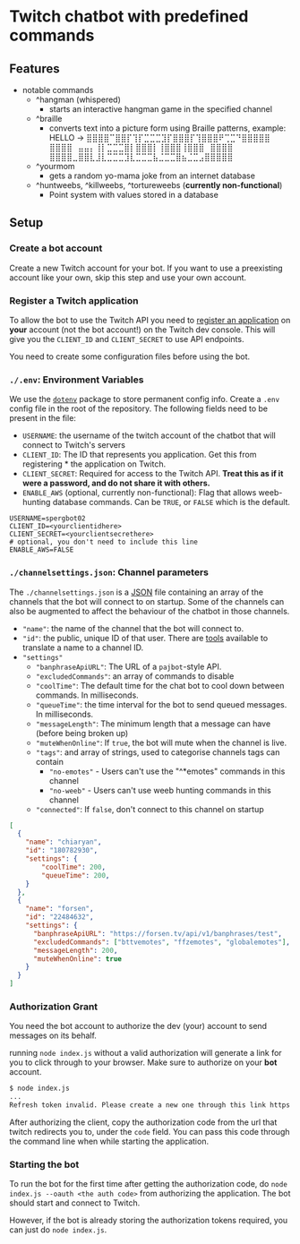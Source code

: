 # Twitch chatbot with predefined commands 

## Features

- notable commands
    - ^hangman (whispered)
        - starts an interactive hangman game in the specified channel
    - ^braille
        - converts text into a picture form using Braille patterns, example: HELLO ->
          ⣿⣿⣿⣿⠉⣿⣿⡏⢹⡏⣉⣉⣉⣹⡏⣿⣿⣿⡏⢹⣿⣿⣿⠟⢉⣉⠙⣿⣿⣿⣿⣿ 
          ⣿⣿⣿⣿⠀⣤⣤⡄⢸⡇⣉⣉⣉⣿⡇⣿⣿⣿⡇⢸⣿⣿⣿⢸⣿⣿⣿⠀⣿⣿⣿⣿ 
          ⣿⣿⣿⣿⣀⣿⣿⣇⣸⣇⣉⣉⣉⣹⣇⣉⣉⣉⣧⣈⣉⣉⣿⣦⣈⣉⣠⣿⣿⣿⣿⣿
    - ^yourmom
        - gets a random yo-mama joke from an internet database
    - ^huntweebs, ^killweebs, ^tortureweebs (**currently non-functional**)
        - Point system with values stored in a database


## Setup

### Create a bot account

Create a new Twitch account for your bot. If you want to use a preexisting account like your own, skip this step and use your own account. 

### Register a Twitch application

To allow the bot to use the Twitch API you need to [register an application](https://dev.twitch.tv/docs/authentication/register-app/) on **your** account (not the bot account!) on the Twitch dev console. This will give you the `CLIENT_ID` and `CLIENT_SECRET` to use API endpoints.

You need to create some configuration files before using the bot.
### `./.env`: Environment Variables

We use the [`dotenv`](https://www.npmjs.com/package/dotenv) package to store permanent config info. Create a `.env` config file in the root of the repository. The following fields need to be present in the file:

* `USERNAME`: the username of the twitch account of the chatbot that will connect to Twitch's servers
* `CLIENT_ID`: The ID that represents you application. Get this from registering * the application on Twitch.
* `CLIENT_SECRET`: Required for access to the Twitch API. **Treat this as if it were a password, and do not share it with others.**
* `ENABLE_AWS` (optional, currently non-functional): Flag that allows weeb-hunting database commands. Can be `TRUE`, or `FALSE` which is the default.

```
USERNAME=spergbot02
CLIENT_ID=<yourclientidhere>
CLIENT_SECRET=<yourclientsecrethere>
# optional, you don't need to include this line
ENABLE_AWS=FALSE
```

### `./channelsettings.json`: Channel parameters

The `./channelsettings.json` is a [JSON](https://www.json.org/json-en.html) file containing an array of the channels that the bot will connect to on startup. Some of the channels can also be augmented to affect the behaviour of the chatbot in those channels.

* `"name"`: the name of the channel that the bot will connect to.
* `"id"`: the public, unique ID of that user. There are [tools](https://www.streamweasels.com/tools/convert-twitch-username-to-user-id/#) available to translate a name to a channel ID.
* `"settings"`
    * `"banphraseApiURL"`: The URL of a `pajbot`-style API.
    * `"excludedCommands"`: an array of commands to disable
    * `"coolTime"`: The default time for the chat bot to cool down between commands. In milliseconds.
    * `"queueTime"`: the time interval for the bot to send queued messages. In milliseconds.
    * `"messageLength"`: The minimum length that a message can have (before being broken up)
    * `"muteWhenOnline"`: If `true`, the bot will mute when the channel is live.
    * `"tags"`: and array of strings, used to categorise channels
    tags can contain
        * `"no-emotes"` - Users can't use the "^*emotes" commands in this channel
        * `"no-weeb"` - Users can't use weeb hunting commands in this channel
    * `"connected"`: If `false`, don't connect to this channel on startup
```json
[
  {
    "name": "chiaryan",
    "id": "180782930",
    "settings": {
        "coolTime": 200,
        "queueTime": 200,
    }
  },
  {
    "name": "forsen",
    "id": "22484632",
    "settings": {
      "banphraseApiURL": "https://forsen.tv/api/v1/banphrases/test",
      "excludedCommands": ["bttvemotes", "ffzemotes", "globalemotes"],
      "messageLength": 200,
      "muteWhenOnline": true
    }
  }
]
```
### Authorization Grant

You need the bot account to authorize the dev (your) account to send messages on its behalf.

running `node index.js` without a valid authorization will generate a link for you to click through to your browser. Make sure to authorize on your **bot** account.

```bash
$ node index.js
...
Refresh token invalid. Please create a new one through this link https://id.twitch.tv/oauth2/authorize?client_id=leClientIdfkn1rai00zxovxyccdyyo5m&redirect_uri=http%3A%2F%2Flocalhost%3A3000&response_type=code&scope=chat%3Aread%20chat%3Aedit
```

After authorizing the client, copy the authorization code from the url that twitch redirects you to, under the `code` field. You can pass this code through the command line when while starting the application.
### Starting the bot
To run the bot for the first time after getting the authorization code, do `node index.js --oauth <the auth code>` from authorizing the application. The bot should start and connect to Twitch.

However, if the bot is already storing the authorization tokens required, you can just do `node index.js`.